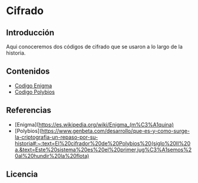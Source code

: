 # Cifrado
## Introducción
Aqui conoceremos dos códigos de cifrado que se usaron a lo largo de la historia.
## Contenidos
- [Codigo Enigma](enigma.md)
- [Codigo Polybios](polybios.md)
## Referencias
- [Enigma](https://es.wikipedia.org/wiki/Enigma_(m%C3%A1quina)
- [Polybios](https://www.genbeta.com/desarrollo/que-es-y-como-surge-la-criptografia-un-repaso-por-su-historia#:~:text=El%20cifrador%20de%20Polybios%20(siglo%20II%20a.&text=Este%20sistema%20es%20el%20primer,jug%C3%A1semos%20al%20hundir%20la%20flota)
## Licencia


